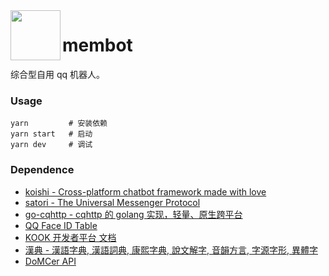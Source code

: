 <img align="left" width="80" src="http://q.qlogo.cn/headimg_dl?dst_uin=1470738407&spec=100">

<h1>membot</h1>

综合型自用 qq 机器人。

### Usage

```
yarn         # 安装依赖
yarn start   # 启动
yarn dev     # 调试
```

### Dependence

* [koishi - Cross-platform chatbot framework made with love](https://github.com/koishijs/koishi)
* [satori - The Universal Messenger Protocol](https://github.com/satorijs/satori)
* [go-cqhttp - cqhttp 的 golang 实现，轻量、原生跨平台](https://github.com/Mrs4s/go-cqhttp)
* [QQ Face ID Table](https://qq-face.vercel.app/)
* [KOOK 开发者平台 文档](https://developer.kookapp.cn/doc/intro)
* [漢典 - 漢語字典, 漢語詞典, 康熙字典, 說文解字, 音韻方言, 字源字形, 異體字](https://www.zdic.net)
* [DoMCer API](http://api.domcer.com/)
<!-- * [王斌给您对对联 -_-!](https://ai.binwang.me/couplet/) -->
<!-- * [文学网 - 文言文字典](https://wyw.hwxnet.com/) -->